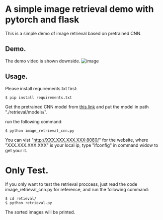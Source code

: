 # A simple image retrieval demo with pytorch and flask

This is a simple demo of image retrieval based on pretrained CNN.

## Demo.

The demo video is shown downside.
![image](https://github.com/SongKaixiang/image_retrieval_platform/blob/master/retrieval/demo.gif)

## Usage.

Please install requirements.txt first:

```
$ pip install requirements.txt
```

Get the pretrained CNN model from [this link](https://drive.google.com/open?id=1TG_Fq_UryffsmV045u4MJGaWB-MJqNgI)
and put the model in path "./retrieval/models/".

run the following command:

```
$ python image_retrieval_cnn.py
```

You can vist "http://XXX.XXX.XXX.XXX:8080/" for the website, where "XXX.XXX.XXX.XXX" is your local ip, type "ifconfig" in command widow to get your it.

# Only Test.

If you only want to test the retrieval proccess, just read the code image_retrieval_cnn.py for reference, and run the following command:

```
$ cd retieval/
$ python retrieval.py
```

The sorted images will be printed.
